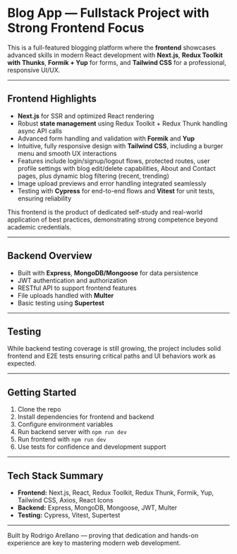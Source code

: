 # Blog App — Fullstack Project with Strong Frontend Focus

This is a full-featured blogging platform where the **frontend** showcases advanced skills in modern React development with **Next.js**, **Redux Toolkit with Thunks**, **Formik + Yup** for forms, and **Tailwind CSS** for a professional, responsive UI/UX.

---

## Frontend Highlights

- **Next.js** for SSR and optimized React rendering  
- Robust **state management** using Redux Toolkit + Redux Thunk handling async API calls  
- Advanced form handling and validation with **Formik** and **Yup**  
- Intuitive, fully responsive design with **Tailwind CSS**, including a burger menu and smooth UX interactions  
- Features include login/signup/logout flows, protected routes, user profile settings with blog edit/delete capabilities, About and Contact pages, plus dynamic blog filtering (recent, trending)  
- Image upload previews and error handling integrated seamlessly  
- Testing with **Cypress** for end-to-end flows and **Vitest** for unit tests, ensuring reliability  

This frontend is the product of dedicated self-study and real-world application of best practices, demonstrating strong competence beyond academic credentials.

---

## Backend Overview

- Built with **Express**, **MongoDB/Mongoose** for data persistence  
- JWT authentication and authorization  
- RESTful API to support frontend features  
- File uploads handled with **Multer**  
- Basic testing using **Supertest**

---

## Testing

While backend testing coverage is still growing, the project includes solid frontend and E2E tests ensuring critical paths and UI behaviors work as expected.

---

## Getting Started

1. Clone the repo  
2. Install dependencies for frontend and backend  
3. Configure environment variables  
4. Run backend server with `npm run dev`  
5. Run frontend with `npm run dev`  
6. Use tests for confidence and development support  

---

## Tech Stack Summary

- **Frontend:** Next.js, React, Redux Toolkit, Redux Thunk, Formik, Yup, Tailwind CSS, Axios, React Icons  
- **Backend:** Express, MongoDB, Mongoose, JWT, Multer  
- **Testing:** Cypress, Vitest, Supertest  

---

Built by Rodrigo Arellano — proving that dedication and hands-on experience are key to mastering modern web development.


